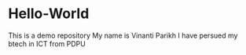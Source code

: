 # Hello-World
This is a demo repository 
My name is Vinanti Parikh
I have persued my btech in ICT  from PDPU 
